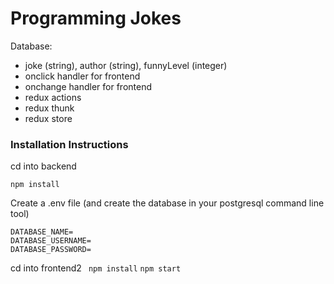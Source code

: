 # Programming Jokes

Database:

- joke (string), author (string), funnyLevel (integer)
- onclick handler for frontend
- onchange handler for frontend
- redux actions
- redux thunk
- redux store

### Installation Instructions

cd into backend

```
npm install
```

Create a .env file (and create the database in your postgresql command line tool)

```
DATABASE_NAME=
DATABASE_USERNAME=
DATABASE_PASSWORD=
```

cd into frontend2
` npm install`
`npm start`
